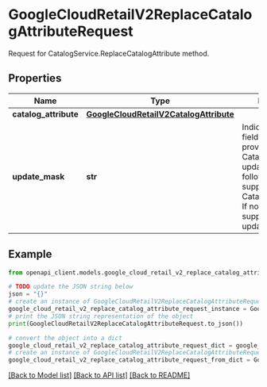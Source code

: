 # GoogleCloudRetailV2ReplaceCatalogAttributeRequest

Request for CatalogService.ReplaceCatalogAttribute method.

## Properties

Name | Type | Description | Notes
------------ | ------------- | ------------- | -------------
**catalog_attribute** | [**GoogleCloudRetailV2CatalogAttribute**](GoogleCloudRetailV2CatalogAttribute.md) |  | [optional] 
**update_mask** | **str** | Indicates which fields in the provided CatalogAttribute to update. The following are NOT supported: * CatalogAttribute.key If not set, all supported fields are updated. | [optional] 

## Example

```python
from openapi_client.models.google_cloud_retail_v2_replace_catalog_attribute_request import GoogleCloudRetailV2ReplaceCatalogAttributeRequest

# TODO update the JSON string below
json = "{}"
# create an instance of GoogleCloudRetailV2ReplaceCatalogAttributeRequest from a JSON string
google_cloud_retail_v2_replace_catalog_attribute_request_instance = GoogleCloudRetailV2ReplaceCatalogAttributeRequest.from_json(json)
# print the JSON string representation of the object
print(GoogleCloudRetailV2ReplaceCatalogAttributeRequest.to_json())

# convert the object into a dict
google_cloud_retail_v2_replace_catalog_attribute_request_dict = google_cloud_retail_v2_replace_catalog_attribute_request_instance.to_dict()
# create an instance of GoogleCloudRetailV2ReplaceCatalogAttributeRequest from a dict
google_cloud_retail_v2_replace_catalog_attribute_request_from_dict = GoogleCloudRetailV2ReplaceCatalogAttributeRequest.from_dict(google_cloud_retail_v2_replace_catalog_attribute_request_dict)
```
[[Back to Model list]](../README.md#documentation-for-models) [[Back to API list]](../README.md#documentation-for-api-endpoints) [[Back to README]](../README.md)


